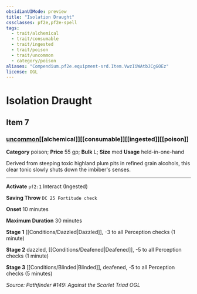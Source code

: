 ```yaml
---
obsidianUIMode: preview
title: "Isolation Draught"
cssclasses: pf2e,pf2e-spell
tags:
  - trait/alchemical
  - trait/consumable
  - trait/ingested
  - trait/poison
  - trait/uncommon
  - category/poison
aliases: "Compendium.pf2e.equipment-srd.Item.VwzIiWAtbJCgGOEz"
license: OGL
---
```

# Isolation Draught
## Item 7
### [uncommon](uncommon "Uncommon Rarity Trait")[[alchemical]][[consumable]][[ingested]][[poison]]

**Category** poison; 
**Price** 55 gp; 
**Bulk** L; **Size** med
**Usage** held-in-one-hand

Derived from steeping toxic highland plum pits in refined grain alcohols, this clear tonic slowly shuts down the imbiber's senses.

* * *

**Activate** `pf2:1` Interact (Ingested)

**Saving Throw** `DC 25 Fortitude check`

**Onset** 10 minutes

**Maximum Duration** 30 minutes

**Stage 1** [[Conditions/Dazzled|Dazzled]], -3 to all Perception checks (1 minute)

**Stage 2** dazzled, [[Conditions/Deafened|Deafened]], -5 to all Perception checks (1 minute)

**Stage 3** [[Conditions/Blinded|Blinded]], deafened, -5 to all Perception checks (5 minutes)

*Source: Pathfinder #149: Against the Scarlet Triad*
*OGL*
